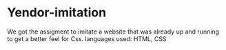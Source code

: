 # Yendor-imitation
We got the assigment to imitate a website that was already up and running to get a better feel for Css. languages used: HTML, CSS
